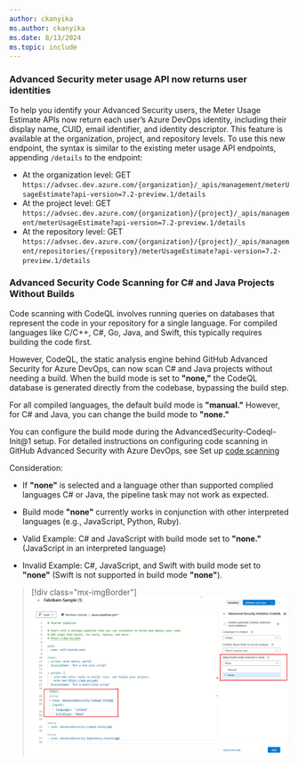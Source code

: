 ```yaml
---
author: ckanyika
ms.author: ckanyika
ms.date: 8/13/2024
ms.topic: include
---
```


### Advanced Security meter usage API now returns user identities

To help you identify your Advanced Security users, the Meter Usage Estimate APIs now return each user’s Azure DevOps identity, including their display name, CUID, email identifier, and identity descriptor. This feature is available at the organization, project, and repository levels. To use this new endpoint, the syntax is similar to the existing meter usage API endpoints, appending `/details` to the endpoint: 

- At the organization level: GET `https://advsec.dev.azure.com/{organization}/_apis/management/meterUsageEstimate?api-version=7.2-preview.1/details`
- At the project level: GET `https://advsec.dev.azure.com/{organization}/{project}/_apis/management/meterUsageEstimate?api-version=7.2-preview.1/details`
- At the repository level: GET `https://advsec.dev.azure.com/{organization}/{project}/_apis/management/repositories/{repository}/meterUsageEstimate?api-version=7.2-preview.1/details`

### Advanced Security Code Scanning for C# and Java Projects Without Builds

Code scanning with CodeQL involves running queries on databases that represent the code in your repository for a single language. For compiled languages like C/C++, C#, Go, Java, and Swift, this typically requires building the code first.

However, CodeQL, the static analysis engine behind GitHub Advanced Security for Azure DevOps, can now scan C# and Java projects without needing a build. When the build mode is set to **"none,"** the CodeQL database is generated directly from the codebase, bypassing the build step.

For all compiled languages, the default build mode is **"manual."** However, for C# and Java, you can change the build mode to **"none."** 

You can configure the build mode during the AdvancedSecurity-Codeql-Init@1 setup. For detailed instructions on configuring code scanning in GitHub Advanced Security with Azure DevOps, see Set up [code scanning](/azure/devops/repos/security/configure-github-advanced-security-features?view=azure-devops&tabs=yaml#set-up-code-scanning)

Consideration:
- If **"none"** is selected and a language other than supported complied languages C# or Java, the pipeline task may not work as expected. 
 - Build mode **"none"** currently works in conjunction with other interpreted languages (e.g., JavaScript, Python, Ruby).

- Valid Example: C# and JavaScript with build mode set to **"none."** (JavaScript in an interpreted language)
- Invalid Example: C#, JavaScript, and Swift with build mode set to **"none"** (Swift is not supported in build mode **"none"**).

> [!div class="mx-imgBorder"]
> [![Screenshot of AdvancedSecurity-Codeql.](../../media/243-ghazdo-01.png "Screenshot of AdvancedSecurity-Codeql")](../../media/243-ghazdo-01.png#lightbox)